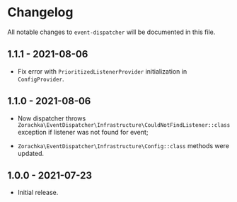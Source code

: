 # Changelog

All notable changes to `event-dispatcher` will be documented in this file.

## 1.1.1 - 2021-08-06

- Fix error with `PrioritizedListenerProvider` initialization in `ConfigProvider`.

## 1.1.0 - 2021-08-06

- Now dispatcher throws `Zorachka\EventDispatcher\Infrastructure\CouldNotFindListener::class` exception if listener 
  was not found for event;
  
- `Zorachka\EventDispatcher\Infrastructure\Config::class` methods were updated.

## 1.0.0 - 2021-07-23

- Initial release.
